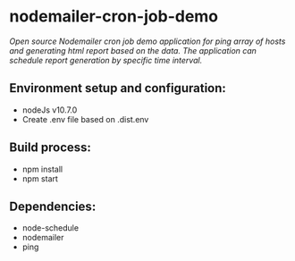 # nodemailer-cron-job-demo

*Open source Nodemailer cron job demo application for ping array of hosts and generating html report based on the data. The application can schedule report generation by specific time interval.*

## Environment setup and configuration:
- nodeJs v10.7.0
- Create .env file based on .dist.env

## Build process:
- npm install
- npm start

## Dependencies:
- node-schedule
- nodemailer
- ping